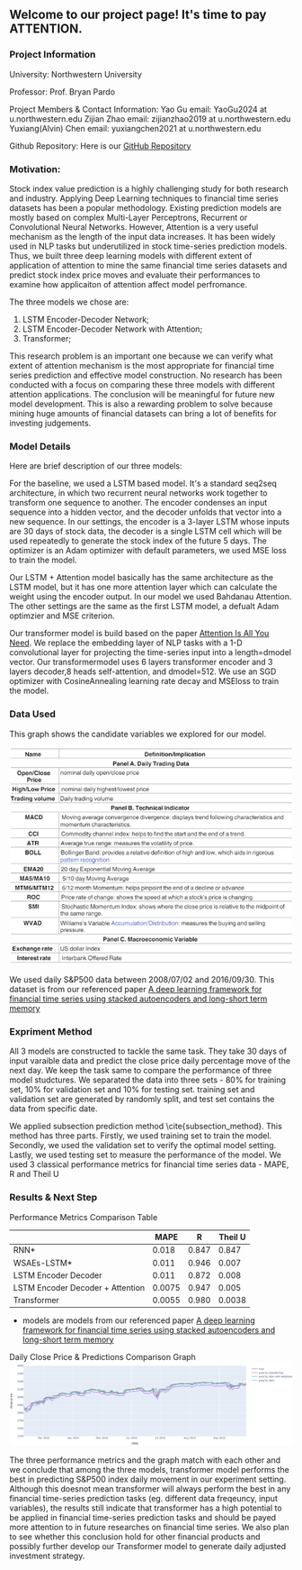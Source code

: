 ## Welcome to our project page! It's time to pay ATTENTION.

### Project Information
University: Northwestern University

Professor: Prof. Bryan Pardo

Project Members & Contact Information:
  Yao Gu email: YaoGu2024 at u.northwestern.edu 
  Zijian Zhao email: zijianzhao2019 at u.northwestern.edu 
  Yuxiang(Alvin) Chen  email: yuxiangchen2021 at u.northwestern.edu

Github Repository:
  Here is our [GitHub Repository](https://github.com/yaogood/stock-price-prediction)

### Motivation:

Stock index value prediction is a highly challenging study for both research and industry. Applying Deep Learning techniques to financial time series datasets has been a popular methodology. Existing prediction models are mostly based on complex Multi-Layer Perceptrons, Recurrent or Convolutional Neural Networks. However, Attention is a very useful mechanism as the length of the input data increases. It has been widely used in NLP tasks but underutilized in stock time-series prediction models. Thus, we built three deep learning models with different extent of application of attention to mine the same financial time series datasets and predict stock index price moves and evaluate their performances to examine how applicaiton of attention affect model perfromance.

The three models we chose are: 
  1. LSTM Encoder-Decoder Network; 
  2. LSTM Encoder-Decoder Network with Attention; 
  3. Transformer; 
  
This research problem is an important one because we can verify what extent of attention mechanism is the most appropriate for financial time series prediction and effective model construction. No research has been conducted with a focus on comparing these three models with different attention applications. The conclusion will be meaningful for future new model development. This is also a rewarding problem to solve because mining huge amounts of financial datasets can bring a lot of benefits for investing judgements. 

### Model Details

Here are brief description of our three models:

For the baseline, we used a LSTM based model. It's a standard seq2seq architecture, in which two recurrent neural networks work together to transform one sequence to another. The encoder condenses an input sequence into a hidden vector, and the decoder unfolds that vector into a new sequence. In our settings, the encoder is a 3-layer LSTM whose inputs are 30 days of stock data, the decoder is a single LSTM cell which will be used repeatedly to generate the stock index of the future 5 days. The optimizer is an Adam optimizer with default parameters, we used MSE loss to train the model.

Our LSTM + Attention model basically has the same architecture as the LSTM model, but it has one more attention layer which can calculate the weight using the encoder output. In our model we used Bahdanau Attention. The other settings are the same as the first LSTM model, a defualt Adam optimzier and MSE criterion.

Our transformer model is build based on the paper [Attention Is All You Need]({%https://arxiv.org/abs/1706.03762%}). We replace the embedding layer of NLP tasks with a 1-D convolutional layer for projecting the time-series input into a length=dmodel vector.   Our transformermodel uses 6 layers transformer encoder and 3 layers decoder,8 heads self-attention, and dmodel=512. We use an SGD optimizer with CosineAnnealing learning rate decay and MSEloss to train the model.

### Data Used

This graph shows the candidate variables we explored for our model.

![Input Variables](./images/variables_used.PNG)

We used daily S&P500 data between 2008/07/02 and 2016/09/30. This dataset is from our referenced paper [A deep learning framework for financial time series using stacked autoencoders and long-short term memory]({%https://www.researchgate.net/publication/318991900_A_deep_learning_framework_for_financial_time_series_using_stacked_autoencoders_and_long-short_term_memory%})

### Expriment  Method

All 3 models are constructed to tackle the same task. They take 30 days of input varaible data and predict the close price daily percentage move of the next day. We keep the task same to compare the performance of three model studctures. We separated the data into three sets - 80% for training set, 10% for validation set and 10% for testing set. training set and validation set are generated by randomly split, and test set contains the data from specific date. 

We applied subsection prediction method \cite{subsection_method}. This method has three parts. Firstly, we used training set to train the model. Secondly, we used the validation set to verify the optimal model setting. Lastly, we used testing set to measure the performance of the model. We used 3 classical performance metrics for financial time series data - MAPE, R and Theil U


### Results & Next Step
Performance Metrics Comparison Table

|    | MAPE | R | Theil U |
| -- | ---  | - | ------- |
| RNN*  | 0.018  | 0.847 | 0.847|
| WSAEs-LSTM*  | 0.011  | 0.946 | 0.007
| LSTM Encoder Decoder             | 0.011  | 0.872 | 0.008 |
| LSTM Encoder Decoder + Attention | 0.0075  | 0.947 | 0.005 |
| Transformer                      | 0.0055  | 0.980 | 0.0038 |

* models are models from our referenced paper [A deep learning framework for financial time series using stacked autoencoders and long-short term memory]({%https://www.researchgate.net/publication/318991900_A_deep_learning_framework_for_financial_time_series_using_stacked_autoencoders_and_long-short_term_memory%})

Daily Close Price & Predictions Comparison Graph
![comparison graph](./images/comparison.jpg)

The three performance metrics and the graph match with each other and we conclude  that  among  the  three  models,  transformer model performs the best in predicting S&P500 index daily movement in our experiment setting. Although this doesnot mean transformer will always perform the best in any financial  time-series  prediction  tasks  (eg.   different  data  freqeuncy, input variables), the results still indicate that transformer has a high potential to be applied in financial time-series prediction tasks and should be payed more attention to in future researches on financial time series. We also plan to see whether this conclusion hold for other financial products and possibly further develop our Transformer model to generate daily adjusted investment strategy.
